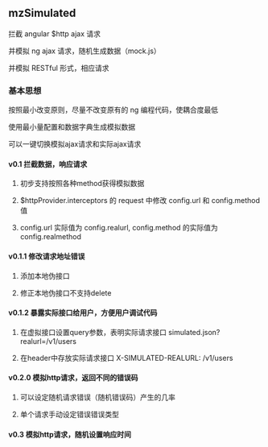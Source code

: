 ## mzSimulated

拦截 angular $http ajax 请求

并模拟 ng ajax 请求，随机生成数据（mock.js）

并模拟 RESTful 形式，相应请求

### 基本思想

按照最小改变原则，尽量不改变原有的 ng 编程代码，使耦合度最低

使用最小量配置和数据字典生成模拟数据

可以一键切换模拟ajax请求和实际ajax请求

#### v0.1 拦截数据，响应请求

1. 初步支持按照各种method获得模拟数据

2. $httpProvider.interceptors 的 request 中修改 config.url 和 config.method 值

3. config.url 实际值为 config.realurl,  config.method 的实际值为 config.realmethod

#### v0.1.1 修改请求地址错误

1. 添加本地伪接口

2. 修正本地伪接口不支持delete

#### v0.1.2 暴露实际接口给用户，方便用户调试代码

1. 在虚拟接口设置query参数，表明实际请求接口 simulated.json?realurl=/v1/users

2. 在header中存放实际请求接口 X-SIMULATED-REALURL: /v1/users

#### v0.2.0 模拟http请求，返回不同的错误码

1. 可以设定随机请求错误（随机错误码）产生的几率

2. 单个请求手动设定错误错误类型



#### v0.3 模拟http请求，随机设置响应时间